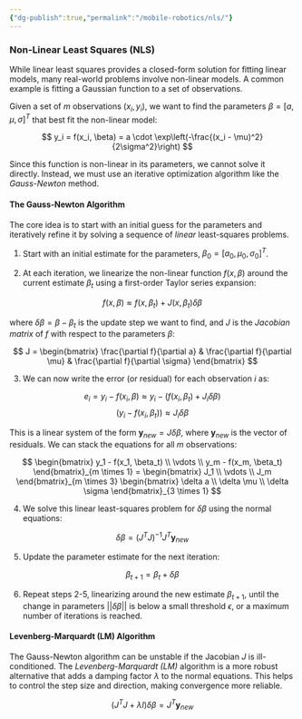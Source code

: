 ```yaml
---
{"dg-publish":true,"permalink":"/mobile-robotics/nls/"}
---
```



### Non-Linear Least Squares (NLS)

While linear least squares provides a closed-form solution for fitting linear models, many real-world problems involve non-linear models. A common example is fitting a Gaussian function to a set of observations.

Given a set of $m$ observations $(x_i, y_i)$, we want to find the parameters $\beta = [a, \mu, \sigma]^T$ that best fit the non-linear model:

$$ y_i = f(x_i, \beta) = a \cdot \exp\left(-\frac{(x_i - \mu)^2}{2\sigma^2}\right) $$

Since this function is non-linear in its parameters, we cannot solve it directly. Instead, we must use an iterative optimization algorithm like the *Gauss-Newton* method.

#### The Gauss-Newton Algorithm

The core idea is to start with an initial guess for the parameters and iteratively refine it by solving a sequence of *linear* least-squares problems.

1.   Start with an initial estimate for the parameters, $\beta_0 = [a_0, \mu_0, \sigma_0]^T$.

2.   At each iteration, we linearize the non-linear function $f(x, \beta)$ around the current estimate $\beta_t$ using a first-order Taylor series expansion:

   $$ f(x, \beta) \approx f(x, \beta_t) + J(x, \beta_t) \delta\beta $$

   where $\delta\beta = \beta - \beta_t$ is the update step we want to find, and $J$ is the *Jacobian matrix* of $f$ with respect to the parameters $\beta$:

   $$ J = \begin{bmatrix} \frac{\partial f}{\partial a} & \frac{\partial f}{\partial \mu} & \frac{\partial f}{\partial \sigma} \end{bmatrix} $$

3.   We can now write the error (or residual) for each observation $i$ as:

   $$ e_i = y_i - f(x_i, \beta) \approx y_i - (f(x_i, \beta_t) + J_i \delta\beta) $$
   $$ (y_i - f(x_i, \beta_t)) \approx J_i \delta\beta $$

   This is a linear system of the form $\mathbf{y}_{new} = J \delta\beta$, where $\mathbf{y}_{new}$ is the vector of residuals. We can stack the equations for all $m$ observations:

   $$ \begin{bmatrix} y_1 - f(x_1, \beta_t) \\ \vdots \\ y_m - f(x_m, \beta_t) \end{bmatrix}_{m \times 1} = \begin{bmatrix} J_1 \\ \vdots \\ J_m \end{bmatrix}_{m \times 3} \begin{bmatrix} \delta a \\ \delta \mu \\ \delta \sigma \end{bmatrix}_{3 \times 1} $$

4.   We solve this linear least-squares problem for $\delta\beta$ using the normal equations:

   $$ \delta\beta = (J^T J)^{-1} J^T \mathbf{y}_{new} $$

5.   Update the parameter estimate for the next iteration:

   $$ \beta_{t+1} = \beta_t + \delta\beta $$

6.   Repeat steps 2-5, linearizing around the new estimate $\beta_{t+1}$, until the change in parameters $||\delta\beta||$ is below a small threshold $\epsilon$, or a maximum number of iterations is reached.

#### Levenberg-Marquardt (LM) Algorithm

The Gauss-Newton algorithm can be unstable if the Jacobian $J$ is ill-conditioned. The *Levenberg-Marquardt (LM)* algorithm is a more robust alternative that adds a damping factor $\lambda$ to the normal equations. This helps to control the step size and direction, making convergence more reliable.

$$ (J^T J + \lambda I) \delta\beta = J^T \mathbf{y}_{new} $$
